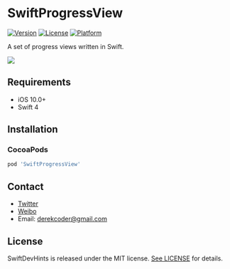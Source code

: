 
# SwiftProgressView
[![Version](https://img.shields.io/cocoapods/v/SwiftProgressView.svg?style=flat)](http://cocoapods.org/pods/SwiftProgressView)
[![License](https://img.shields.io/cocoapods/l/SwiftProgressView.svg?style=flat)](http://cocoapods.org/pods/SwiftProgressView)
[![Platform](https://img.shields.io/cocoapods/p/SwiftProgressView.svg?style=flat)](http://cocoapods.org/pods/SwiftProgressView)

A set of progress views written in Swift.

<img src="https://github.com/derekcoder/SwiftProgressView/blob/master/SwiftProgressViewDemo/demo.gif">

## Requirements

- iOS 10.0+
- Swift 4

## Installation

### CocoaPods

```ruby
pod 'SwiftProgressView'
```
## Contact

- [Twitter](https://twitter.com/derekcoder_)
- [Weibo](https://weibo.com/u/6155322764)
- Email: derekcoder@gmail.com
## License

SwiftDevHints is released under the MIT license. [See LICENSE](https://github.com/derekcoder/SwiftProgressView/blob/master/LICENSE) for details.
